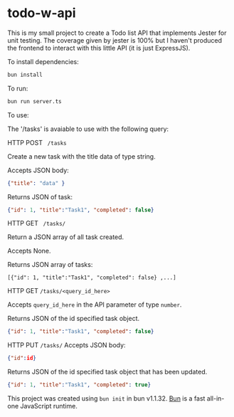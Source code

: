 # todo-w-api
This is my small project to create a Todo list API that implements Jester for unit testing. The coverage given by jester is 100% but I haven't produced the frontend to interact with this little API (it is just ExpressJS).

To install dependencies:

```bash
bun install
```

To run:

```bash
bun run server.ts
```

To use:

The '/tasks' is avaiable to use with the following query:

HTTP POST ``` /tasks```

Create a new task with the title data of type string.

Accepts JSON body:

```json
{"title": "data" }
```
Returns JSON of task:

```json
{"id": 1, "title":"Task1", "completed": false} 
```

HTTP GET ``` /tasks/```

Return a JSON array of all task created.

Accepts None.

Returns JSON array of tasks:
```
[{"id": 1, "title":"Task1", "completed": false} ,...]
```

HTTP GET ```/tasks/<query_id_here>```

Accepts ```query_id_here``` in the API parameter of type ```number```.

Returns JSON of the id specified task object.
```json
{"id": 1, "title":"Task1", "completed": false} 
```

HTTP PUT ```/tasks/```
Accepts JSON body:
```json
{"id":id}
```
Returns JSON of the id specified task object that has been updated.
```json
{"id": 1, "title":"Task1", "completed": true} 
```


This project was created using `bun init` in bun v1.1.32. [Bun](https://bun.sh) is a fast all-in-one JavaScript runtime.
